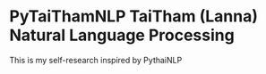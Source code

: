 # PyTaiThamNLP TaiTham (Lanna) Natural Language Processing
This is my self-research inspired by PythaiNLP